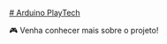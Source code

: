 [# Arduino PlayTech](https://nanda-pereira.github.io/Arduino-PlayTech/)

🎮 Venha conhecer mais sobre o projeto!

